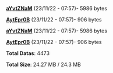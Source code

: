 [**aYvtZNaM**](/data/aYvtZNaM.txt) (23/11/22 - 07:57)- 5986 bytes

[**AytEpr0B**](/data/AytEpr0B.txt) (23/11/22 - 07:57)- 906 bytes

[**aYvtZNaM**](/data/aYvtZNaM.txt) (23/11/22 - 07:57)- 5986 bytes

[**AytEpr0B**](/data/AytEpr0B.txt) (23/11/22 - 07:57)- 906 bytes

**Total Datas**: 4473

**Total Size**: 24.27 MB / 24.3 MB